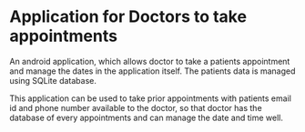 # Application for Doctors to take appointments
An android application, which allows doctor to take a patients appointment and manage the dates in the application itself. The patients data is managed using SQLite database.

This application can be used to take prior appointments with patients email id and phone number available to the doctor, so that doctor has the database of every appointments and can manage the date and time well.
